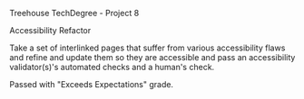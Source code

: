 Treehouse TechDegree - Project 8

Accessibility Refactor

Take a set of interlinked pages that suffer from various accessibility flaws and refine and update them so they are accessible and pass an accessibility validator(s)'s automated checks and a human's check.

Passed with "Exceeds Expectations" grade.
